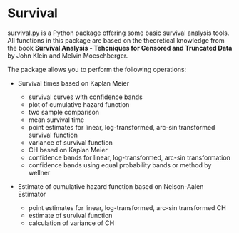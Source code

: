 # Survival

survival.py is a Python package offering some basic survival analysis tools. All functions in this package are based on the theoretical knowledge from the book **Survival Analysis - Tehcniques for Censored and Truncated Data** by John Klein and Melvin Moeschberger.

The package allows you to perform the following operations:

- Survival times based on Kaplan Meier
	- survival curves with confidence bands
	- plot of cumulative hazard function
	- two sample comparison
	- mean survival time
	- point estimates for linear, log-transformed, arc-sin transformed survival function
	- variance of survival function
	- CH based on Kaplan Meier
	- confidence bands for linear, log-transformed, arc-sin transformation
	- confidence bands using equal probability bands or method by wellner
	
- Estimate of cumulative hazard function based on Nelson-Aalen Estimator
	- point estimates for linear, log-transformed, arc-sin transformed CH
	- estimate of survival function
	- calculation of variance of CH



